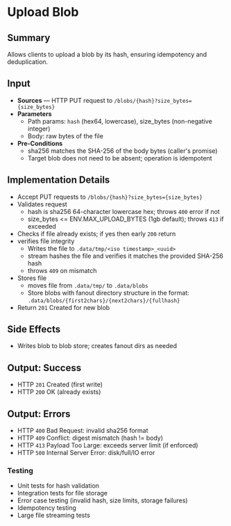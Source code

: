 # Upload Blob

## Summary

Allows clients to upload a blob by its hash, ensuring idempotency and deduplication.

## Input

- **Sources** — HTTP PUT request to `/blobs/{hash}?size_bytes={size_bytes}`
- **Parameters**
  - Path params: `hash` (hex64, lowercase), size_bytes (non-negative integer)
  - Body: raw bytes of the file
- **Pre-Conditions**
  - sha256 matches the SHA-256 of the body bytes (caller's promise)
  - Target blob does not need to be absent; operation is idempotent

## Implementation Details

- Accept PUT requests to `/blobs/{hash}?size_bytes={size_bytes}`
- Validates request
  - hash is sha256 64-character lowercase hex; throws `400` error if not
  - size_bytes <= ENV.MAX_UPLOAD_BYTES (1gb default); throws `413` if exceeded
- Checks if file already exists; if yes then early `200` return
- verifies file integrity
  - Writes the file to `.data/tmp/<iso timestamp>_<uuid>`
  - stream hashes the file and verifies it matches the provided SHA-256 hash
  - throws `409` on mismatch
- Stores file
  - moves file from `.data/tmp/` to `.data/blobs`
  - Store blobs with fanout directory structure in the format: `.data/blobs/{first2chars}/{next2chars}/{fullhash}`
- Return `201` Created for new blob

## Side Effects

- Writes blob to blob store; creates fanout dirs as needed

## Output: Success

- HTTP `201` Created (first write)
- HTTP `200` OK (already exists)

## Output: Errors

- HTTP `400` Bad Request: invalid sha256 format
- HTTP `409` Conflict: digest mismatch (hash != body)
- HTTP `413` Payload Too Large: exceeds server limit (if enforced)
- HTTP `500` Internal Server Error: disk/full/IO error

### Testing
- Unit tests for hash validation
- Integration tests for file storage
- Error case testing (invalid hash, size limits, storage failures)
- Idempotency testing
- Large file streaming tests